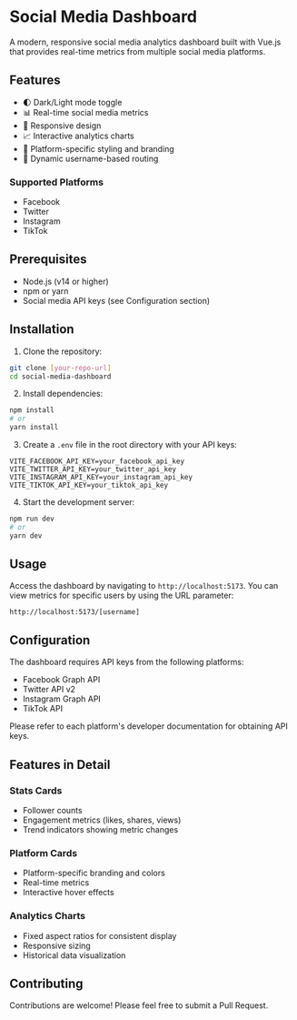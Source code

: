 # Social Media Dashboard

A modern, responsive social media analytics dashboard built with Vue.js that provides real-time metrics from multiple social media platforms.

## Features

- 🌓 Dark/Light mode toggle
- 📊 Real-time social media metrics
- 📱 Responsive design
- 📈 Interactive analytics charts
- 🎨 Platform-specific styling and branding
- 🔄 Dynamic username-based routing

### Supported Platforms

- Facebook
- Twitter
- Instagram
- TikTok

## Prerequisites

- Node.js (v14 or higher)
- npm or yarn
- Social media API keys (see Configuration section)

## Installation

1. Clone the repository:
```bash
git clone [your-repo-url]
cd social-media-dashboard
```

2. Install dependencies:
```bash
npm install
# or
yarn install
```

3. Create a `.env` file in the root directory with your API keys:
```env
VITE_FACEBOOK_API_KEY=your_facebook_api_key
VITE_TWITTER_API_KEY=your_twitter_api_key
VITE_INSTAGRAM_API_KEY=your_instagram_api_key
VITE_TIKTOK_API_KEY=your_tiktok_api_key
```

4. Start the development server:
```bash
npm run dev
# or
yarn dev
```

## Usage

Access the dashboard by navigating to `http://localhost:5173`. You can view metrics for specific users by using the URL parameter:

```
http://localhost:5173/[username]
```

## Configuration

The dashboard requires API keys from the following platforms:

- Facebook Graph API
- Twitter API v2
- Instagram Graph API
- TikTok API

Please refer to each platform's developer documentation for obtaining API keys.

## Features in Detail

### Stats Cards
- Follower counts
- Engagement metrics (likes, shares, views)
- Trend indicators showing metric changes

### Platform Cards
- Platform-specific branding and colors
- Real-time metrics
- Interactive hover effects

### Analytics Charts
- Fixed aspect ratios for consistent display
- Responsive sizing
- Historical data visualization

## Contributing

Contributions are welcome! Please feel free to submit a Pull Request.
